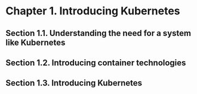 # Chapter 1. Introducing Kubernetes
## Section 1.1. Understanding the need for a system like Kubernetes
## Section 1.2. Introducing container technologies
## Section 1.3. Introducing Kubernetes
